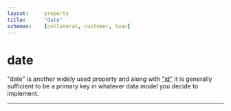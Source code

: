 ```yaml
---
layout:		property
title:		"date"
schemas:	[collateral, customer, loan]
---
```


# date
"date" is another widely used property and along with ["id"][id] it is generally sufficient to be a primary key in whatever data model you decide to implement.



---
[id]: 		https://github.com/suadelabs/fire/blob/master/documentation/id.md
